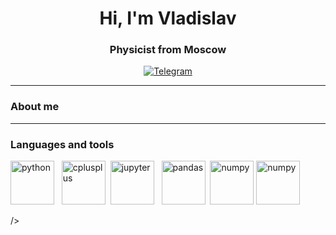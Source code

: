 <div id="header" align="center">
  <h1>Hi, I'm Vladislav</h1>
  <h3>Physicist from Moscow</h3>
</div>
<div id="contacts" align="center">
  <a href="https://web.telegram.org/k/#@vwv_inc">
    <img src="https://img.shields.io/badge/Telegram-blue?style=for-the-badge&logo=telegram&logoColor=white" alt="Telegram"/>
  </a>
</div>

---

<h3>About me</h3>


---

<h3>Languages and tools</h3>
<div>
  <img src="https://cdn.jsdelivr.net/gh/devicons/devicon/icons/python/python-original-wordmark.svg" title="python" width="70" height="70"/> &nbsp;
  <img src="https://cdn.jsdelivr.net/gh/devicons/devicon/icons/cplusplus/cplusplus-original.svg" title="cplusplus" width="70" height="70"/>&nbsp;
  <img src="https://cdn.jsdelivr.net/gh/devicons/devicon/icons/jupyter/jupyter-original-wordmark.svg" title="jupyter" width="70" height="70"/> &nbsp;
  <img src="https://cdn.jsdelivr.net/gh/devicons/devicon/icons/pandas/pandas-original-wordmark.svg" title="pandas" width="70" height="70"/>&nbsp;
  <img src="https://cdn.jsdelivr.net/gh/devicons/devicon/icons/numpy/numpy-original-wordmark.svg" title="numpy" width="70" height="70"/>
  <img src="https://cdn.jsdelivr.net/gh/devicons/devicon/icons/numpy/docker-original-wordmark.svg" title="numpy" width="70" height="70"/>
  
  />
          
          
          

          
</div>
            
<!---          
### My stats:
[![GitHub Streak](http://github-readme-streak-stats.herokuapp.com?user=VladislavVoskoboinik&theme=dark&background=000000)](https://git.io/streak-stats)

[![Top Langs](https://github-readme-stats.vercel.app/api/top-langs/?username=VladislavVoskoboinik)](https://github.com/anuraghazra/github-readme-stats)

--->
<!---
VladislavVoskoboinik/VladislavVoskoboinik is a ✨ special ✨ repository because its `README.md` (this file) appears on your GitHub profile.
You can click the Preview link to take a look at your changes.
--->
